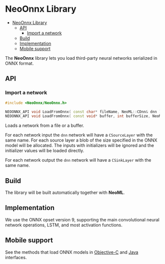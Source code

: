 # NeoOnnx Library

<!-- TOC -->
- [NeoOnnx Library](#neoonnx-library)
    - [API](#api)
        - [Import a network](#import-a-network)
    - [Build](#build)
    - [Implementation](#implementation)
    - [Mobile support](#mobile-support)
<!-- /TOC -->

The **NeoOnnx** library lets you load third-party neural networks serialized in ONNX format.

## API

### Import a network

```c++
#include <NeoOnnx/NeoOnnx.h>

NEOONNX_API void LoadFromOnnx( const char* fileName, NeoML::CDnn& dnn );
NEOONNX_API void LoadFromOnnx( const void* buffer, int bufferSize, NeoML::CDnn& dnn );
```

Loads a network from a file or a buffer.

For each network input the `dnn` network will have a `CSourceLayer` with the same name. For each source layer a blob of the size specified in the ONNX model will be allocated. The inputs with initializers will be ignored and the initializer values will be loaded directly.

For each network output the `dnn` network will have a `CSinkLayer` with the same name.

## Build

The library will be built automatically together with **NeoML**.

## Implementation

We use the ONNX opset version 9, supporting the main convolutional neural network operations, LSTM, and most activation functions.

## Mobile support

See the methods that load ONNX models in [Objective-C](../en/Wrappers/ObjectiveC.md) and [Java](../en/Wrappers/Java.md) interfaces.
